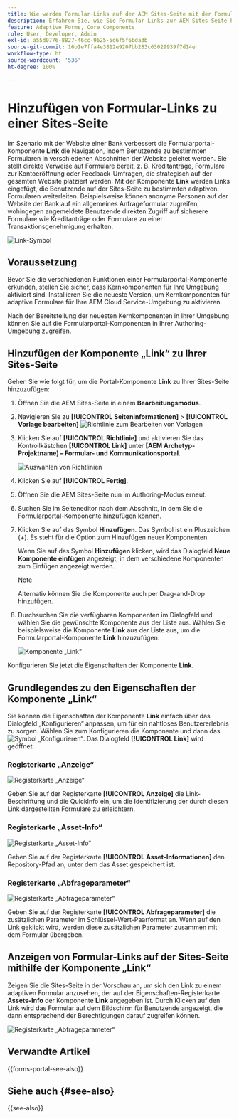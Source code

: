```yaml
---
title: Wie werden Formular-Links auf der AEM Sites-Seite mit der Formularportal-Komponente „Link“ hinzugefügt?
description: Erfahren Sie, wie Sie Formular-Links zur AEM Sites-Seite hinzufügen können.
feature: Adaptive Forms, Core Components
role: User, Developer, Admin
exl-id: a55d0776-8827-46cc-9625-5d6f5f6bda3b
source-git-commit: 16b1e7ffa4e3812e9207bb283c63029939f7d14e
workflow-type: ht
source-wordcount: '536'
ht-degree: 100%

---
```


# Hinzufügen von Formular-Links zu einer Sites-Seite

Im Szenario mit der Website einer Bank verbessert die Formularportal-Komponente **Link** die Navigation, indem Benutzende zu bestimmten Formularen in verschiedenen Abschnitten der Website geleitet werden. Sie stellt direkte Verweise auf Formulare bereit, z. B. Kreditanträge, Formulare zur Kontoeröffnung oder Feedback-Umfragen, die strategisch auf der gesamten Website platziert werden. Mit der Komponente **Link** werden Links eingefügt, die Benutzende auf der Sites-Seite zu bestimmten adaptiven Formularen weiterleiten. Beispielsweise können anonyme Personen auf der Website der Bank auf ein allgemeines Anfrageformular zugreifen, wohingegen angemeldete Benutzende direkten Zugriff auf sicherere Formulare wie Kreditanträge oder Formulare zu einer Transaktionsgenehmigung erhalten.

![Link-Symbol](/help/forms/assets/link-forms.png)

## Voraussetzung

Bevor Sie die verschiedenen Funktionen einer Formularportal-Komponente erkunden, stellen Sie sicher, dass Kernkomponenten für Ihre Umgebung aktiviert sind. Installieren Sie die neueste Version, um Kernkomponenten für adaptive Formulare für Ihre AEM Cloud Service-Umgebung zu aktivieren.

Nach der Bereitstellung der neuesten Kernkomponenten in Ihrer Umgebung können Sie auf die Formularportal-Komponenten in Ihrer Authoring-Umgebung zugreifen.

## Hinzufügen der Komponente „Link“ zu Ihrer Sites-Seite

Gehen Sie wie folgt für, um die Portal-Komponente **Link** zu Ihrer Sites-Seite hinzuzufügen:

1. Öffnen Sie die AEM Sites-Seite in einem **Bearbeitungsmodus**.
1. Navigieren Sie zu **[!UICONTROL Seiteninformationen]** > **[!UICONTROL Vorlage bearbeiten]**
   ![Richtlinie zum Bearbeiten von Vorlagen](/help/forms/assets/save-form-as-draft-edit-template.png)

1. Klicken Sie auf **[!UICONTROL Richtlinie]** und aktivieren Sie das Kontrollkästchen **[!UICONTROL Link]** unter **[AEM Archetyp-Projektname] – Formular- und Kommunikationsportal**.

   ![Auswählen von Richtlinien](/help/forms/assets/add-link.png)

1. Klicken Sie auf **[!UICONTROL Fertig]**.
1. Öffnen Sie die AEM Sites-Seite nun im Authoring-Modus erneut.
1. Suchen Sie im Seiteneditor nach dem Abschnitt, in dem Sie die Formularportal-Komponente hinzufügen können.

1. Klicken Sie auf das Symbol **Hinzufügen**. Das Symbol ist ein Pluszeichen (+). Es steht für die Option zum Hinzufügen neuer Komponenten.

   Wenn Sie auf das Symbol **Hinzufügen** klicken, wird das Dialogfeld **Neue Komponente einfügen** angezeigt, in dem verschiedene Komponenten zum Einfügen angezeigt werden.

   >[!NOTE]
   >
   > Alternativ können Sie die Komponente auch per Drag-and-Drop hinzufügen.

1. Durchsuchen Sie die verfügbaren Komponenten im Dialogfeld und wählen Sie die gewünschte Komponente aus der Liste aus. Wählen Sie beispielsweise die Komponente **Link** aus der Liste aus, um die Formularportal-Komponente **Link** hinzuzufügen.

   ![Komponente „Link“](/help/forms/assets/add-link-in-sites.png)

Konfigurieren Sie jetzt die Eigenschaften der Komponente **Link**.

## Grundlegendes zu den Eigenschaften der Komponente „Link“

Sie können die Eigenschaften der Komponente **Link** einfach über das Dialogfeld „Konfigurieren“ anpassen, um für ein nahtloses Benutzererlebnis zu sorgen. Wählen Sie zum Konfigurieren die Komponente und dann das ![Symbol „Konfigurieren“](assets/configure_icon.png). Das Dialogfeld **[!UICONTROL Link]** wird geöffnet.

### Registerkarte „Anzeige“

![Registerkarte „Anzeige“](/help/forms/assets/link-asset-tab.png)

Geben Sie auf der Registerkarte **[!UICONTROL Anzeige]** die Link-Beschriftung und die QuickInfo ein, um die Identifizierung der durch diesen Link dargestellten Formulare zu erleichtern.

### Registerkarte „Asset-Info“

![Registerkarte „Asset-Info“](/help/forms/assets/link-asset-info.png)

Geben Sie auf der Registerkarte **[!UICONTROL Asset-Informationen]** den Repository-Pfad an, unter dem das Asset gespeichert ist.

### Registerkarte „Abfrageparameter“

![Registerkarte „Abfrageparameter“](/help/forms/assets/link-query-tab.png)

Geben Sie auf der Registerkarte **[!UICONTROL Abfrageparameter]** die zusätzlichen Parameter im Schlüssel-Wert-Paarformat an. Wenn auf den Link geklickt wird, werden diese zusätzlichen Parameter zusammen mit dem Formular übergeben.

## Anzeigen von Formular-Links auf der Sites-Seite mithilfe der Komponente „Link“

Zeigen Sie die Sites-Seite in der Vorschau an, um sich den Link zu einem adaptiven Formular anzusehen, der auf der Eigenschaften-Registerkarte **Assets-Info** der Komponente **Link** angegeben ist. Durch Klicken auf den Link wird das Formular auf dem Bildschirm für Benutzende angezeigt, die dann entsprechend der Berechtigungen darauf zugreifen können.

![Registerkarte „Abfrageparameter“](/help/forms/assets/link-forms.png)

## Verwandte Artikel

{{forms-portal-see-also}}

## Siehe auch {#see-also}

{{see-also}}
